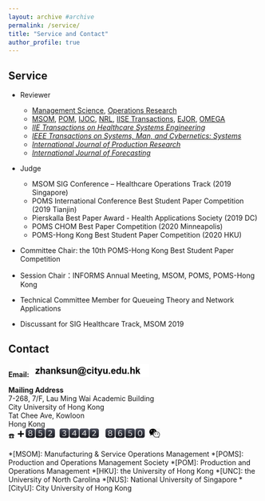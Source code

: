 ```yaml
---
layout: archive #archive
permalink: /service/
title: "Service and Contact"
author_profile: true
---
```


## Service

<!--
* Reviewer
  * [Management Science](https://mc.manuscriptcentral.com/ms)
  * [_Operations Research_](https://mc.manuscriptcentral.com/opre)
  * [_Manufacturing & Service Operations Management_](https://mc.manuscriptcentral.com/msom)
  * [_Production and Operations Management_](https://mc.manuscriptcentral.com/poms)
  * [_INFORMS Journal on Computing_](https://mc.manuscriptcentral.com/ijoc)
  * [_Naval Research Logistics_](https://mc.manuscriptcentral.com/nrl)
  * [_IIE Transactions on Healthcare Systems Engineering_](https://mc.manuscriptcentral.com/uhse)
  * [_IISE Transactions_](https://mc.manuscriptcentral.com/iietransactions)
  * [_European Journal of Operational Research_](https://www.editorialmanager.com/EJOR/default.aspx?pg=mainpage.html)
  * [_IEEE Transactions on Systems, Man, and Cybernetics: Systems_](https://mc.manuscriptcentral.com/systems)
  * [_International Journal of Production Research_](https://mc.manuscriptcentral.com/tprs)
  * [_International Journal of Forecasting_](https://mc.manuscriptcentral.com/ijf)
  * [_OMEGA_](https://www.evise.com/profile/#/OMEGA/login?resourceUrl=%2Ffaces%2Fpages%2Fnavigation%2FNavController.jspx%3FJRNL_ACR%3DOMEGA%26_adf.ctrl-state%3D1ad1dpjkgz_4)

* Reviewer
  * [Management Science](https://mc.manuscriptcentral.com/ms), [Operations Research](https://mc.manuscriptcentral.com/opre)
  * [MSOM](https://mc.manuscriptcentral.com/msom), [POM](https://mc.manuscriptcentral.com/poms), [IJOC](https://mc.manuscriptcentral.com/ijoc), [NRL](https://mc.manuscriptcentral.com/nrl), [IISE Transactions](https://mc.manuscriptcentral.com/iietransactions), [EJOR](https://www.editorialmanager.com/EJOR/default.aspx?pg=mainpage.html), [OMEGA](https://www.evise.com/profile/#/OMEGA/login?resourceUrl=%2Ffaces%2Fpages%2Fnavigation%2FNavController.jspx%3FJRNL_ACR%3DOMEGA%26_adf.ctrl-state%3D1ad1dpjkgz_4)
  * [_IIE Transactions on Healthcare Systems Engineering_](https://mc.manuscriptcentral.com/uhse)
  * [_IEEE Transactions on Systems, Man, and Cybernetics: Systems_](https://mc.manuscriptcentral.com/systems)
  * [_International Journal of Production Research_](https://mc.manuscriptcentral.com/tprs)
  * [_International Journal of Forecasting_](https://mc.manuscriptcentral.com/ijf)  
-->

* Reviewer
  * [Management Science](https://mc.manuscriptcentral.com/ms), [Operations Research](https://mc.manuscriptcentral.com/opre)
  * [MSOM](https://mc.manuscriptcentral.com/msom), [POM](https://mc.manuscriptcentral.com/poms), [IJOC](https://mc.manuscriptcentral.com/ijoc), [NRL](https://mc.manuscriptcentral.com/nrl), [IISE Transactions](https://mc.manuscriptcentral.com/iietransactions), [EJOR](https://www.editorialmanager.com/EJOR/default.aspx?pg=mainpage.html), [OMEGA](https://www.evise.com/profile/#/OMEGA/login?resourceUrl=%2Ffaces%2Fpages%2Fnavigation%2FNavController.jspx%3FJRNL_ACR%3DOMEGA%26_adf.ctrl-state%3D1ad1dpjkgz_4)
  * [_IIE Transactions on Healthcare Systems Engineering_](https://mc.manuscriptcentral.com/uhse)
  * [_IEEE Transactions on Systems, Man, and Cybernetics: Systems_](https://mc.manuscriptcentral.com/systems)
  * [_International Journal of Production Research_](https://mc.manuscriptcentral.com/tprs)
  * [_International Journal of Forecasting_](https://mc.manuscriptcentral.com/ijf)

* Judge
  * MSOM SIG Conference – Healthcare Operations Track (2019 Singapore)
  * POMS International Conference Best Student Paper Competition (2019 Tianjin)
  * Pierskalla Best Paper Award - Health Applications Society (2019 DC)
  * POMS CHOM Best Paper Competition (2020 Minneapolis)
  * POMS-Hong Kong Best Student Paper Competition (2020 HKU)
* Committee Chair: the 10th POMS-Hong Kong Best Student Paper Competition
* Session Chair：INFORMS Annual Meeting, MSOM, POMS, POMS-Hong Kong
* Technical Committee Member for Queueing Theory and Network Applications
* Discussant for SIG Healthcare Track, MSOM 2019



## Contact
<!--
* **Email:** zhankun.sun<img style="float: center;" src="/images/emoji/email-at.png" alt="AT" width="22"/>cityu.edu.hk
-->

**Email:**<img style="float: center;" src="/images/emoji/email.png" alt="Email" width="240"/>

**Mailing Address**
<br/> 7-268, 7/F, Lau Ming Wai Academic Building
<br/> City University of Hong Kong
<br/> Tat Chee Ave, Kowloon
<br/> Hong Kong
<br/> ☎️ <img src="/images/emoji/heavy-plus-sign-softbank.png" width="18"/><img src="/images/emoji/keycap-digit-eight-facebook.png" width="20"/><img src="/images/emoji/keycap-digit-five-facebook.png" width="20"/><img src="/images/emoji/keycap-digit-two-facebook.png" width="20"/>&nbsp; <img src="/images/emoji/keycap-digit-three-facebook.png" width="20"/><img src="/images/emoji/keycap-digit-four-facebook.png" width="20"/><img src="/images/emoji/keycap-digit-four-facebook.png" width="20"/><img src="/images/emoji/keycap-digit-two-facebook.png" width="20"/> &nbsp; <img src="/images/emoji/keycap-digit-eight-facebook.png" width="20"/><img src="/images/emoji/keycap-digit-six-facebook.png" width="20"/><img src="/images/emoji/keycap-digit-five-facebook.png" width="20"/><img src="/images/emoji/keycap-digit-zero-facebook.png" width="20"/> &nbsp;[<img style="float: center;" src="/images/emoji/wechat5.jpg" alt="WeChat" width="22"/>](https://zhanksun.github.io/images/wechat.jpg)


<!--
<br/>☎️ **+** 8️⃣ 5️⃣ 2️⃣ &nbsp; 3️⃣  4️⃣  4️⃣  2️⃣ &nbsp; 8️⃣ 6️⃣ 5️⃣ 0️⃣ &nbsp;（[<img style="float: center;" src="/images/emoji/WeChat1.png" alt="WeChat" width="20"/>](https://zhanksun.github.io/images/emoji/wechat.jpg)）
<br/>☎️ **+** <img src="/images/emoji/keycap-digit-eight-microsoft.png" width="20"/><img src="/images/emoji/keycap-digit-five-microsoft.png" width="20"/><img src="/images/emoji/keycap-digit-two-microsoft.png" width="20"/>&nbsp; <img src="/images/emoji/keycap-digit-three-microsoft.png" width="20"/><img src="/images/emoji/keycap-digit-four-microsoft.png" width="20"/><img src="/images/emoji/keycap-digit-four-microsoft.png" width="20"/><img src="/images/emoji/keycap-digit-two-microsoft.png" width="20"/> &nbsp; <img src="/images/emoji/keycap-digit-eight-microsoft.png" width="20"/><img src="/images/emoji/keycap-digit-six-microsoft.png" width="20"/><img src="/images/emoji/keycap-digit-five-microsoft.png" width="20"/><img src="/images/emoji/keycap-digit-zero-microsoft.png" width="20"/> &nbsp;**([<img style="float: center;" src="/images/emoji/WeChat1.png" alt="WeChat" width="20"/>](https://zhanksun.github.io/images/wechat.jpg))**
<br/>☎️ **+** <img src="/images/emoji/keycap-digit-eight-twitter.png" width="20"/><img src="/images/emoji/keycap-digit-five-twitter.png" width="20"/><img src="/images/emoji/keycap-digit-two-twitter.png" width="20"/>&nbsp; <img src="/images/emoji/keycap-digit-three-twitter.png" width="20"/><img src="/images/emoji/keycap-digit-four-twitter.png" width="20"/><img src="/images/emoji/keycap-digit-four-twitter.png" width="20"/><img src="/images/emoji/keycap-digit-two-twitter.png" width="20"/> &nbsp; <img src="/images/emoji/keycap-digit-eight-twitter.png" width="20"/><img src="/images/emoji/keycap-digit-six-twitter.png" width="20"/><img src="/images/emoji/keycap-digit-five-twitter.png" width="20"/><img src="/images/emoji/keycap-digit-zero-twitter.png" width="20"/> &nbsp;**([<img style="float: center;" src="/images/emoji/WeChat3.png" alt="WeChat" width="20"/>](https://zhanksun.github.io/images/wechat.jpg))**
[<img style="float: center;" src="/images/WeChat2.png" alt="WeChat" width="16"/>](https://zhanksun.github.io/images/WeChat.jpg)
[<img style="float: center;" src="/images/WeChat3.png" alt="WeChat" width="20"/>](https://zhanksun.github.io/images/WeChat.jpg)
-->



*[MSOM]: Manufacturing & Service Operations Management
*[POMS]: Production and Operations Management Society
*[POM]: Production and Operations Management
*[HKU]: the University of Hong Kong
*[UNC]: the University of North Carolina
*[NUS]: National University of Singapore
*[CityU]: City University of Hong Kong

